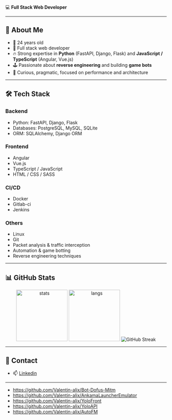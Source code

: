 💻 **Full Stack Web Developer**

---

## 🚀 About Me

- 🎂 24 years old
- 💼 Full stack web developer
- 🔥 Strong expertise in **Python** (FastAPI, Django, Flask) and **JavaScript / TypeScript** (Angular, Vue.js)
- 🕹️ Passionate about **reverse engineering** and building **game bots**
- 🎯 Curious, pragmatic, focused on performance and architecture

---

## 🛠️ Tech Stack

### Backend

- Python: FastAPI, Django, Flask
- Databases: PostgreSQL, MySQL, SQLite
- ORM: SQLAlchemy, Django ORM

### Frontend

- Angular
- Vue.js
- TypeScript / JavaScript
- HTML / CSS / SASS

### CI/CD

- Docker
- Gitlab-ci
- Jenkins

### Others

- Linux
- Git
- Packet analysis & traffic interception
- Automation & game botting
- Reverse engineering techniques

---

## 📊 GitHub Stats

<p align="center">
  <img src="https://github-readme-stats.vercel.app/api?username=Valentin-alix&show_icons=true&theme=tokyonight" alt="stats" height="160"/>
  <img src="https://github-readme-stats.vercel.app/api/top-langs/?username=Valentin-alix&layout=compact&theme=tokyonight" alt="langs" height="160"/>
  <img src="https://nirzak-streak-stats.vercel.app/?user=Valentin-alix&amp;theme=default&amp;hide_border=false" alt="GitHub Streak" />
</p>

---

## 🤝 Contact

- 📫 [Linkedin](https://www.linkedin.com/in/valentin-alix35/)

---
- https://github.com/Valentin-alix/Bot-Dofus-Mitm
- https://github.com/Valentin-alix/AnkamaLauncherEmulator
- https://github.com/Valentin-alix/YoloFront
- https://github.com/Valentin-alix/YoloAPI
- https://github.com/Valentin-alix/AutoFM
